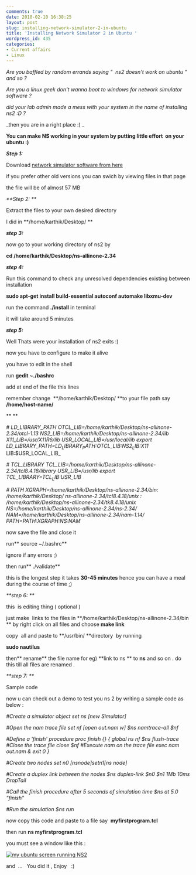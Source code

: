 ```yaml
---
comments: true
date: 2010-02-10 16:38:25
layout: post
slug: installing-network-simulator-2-in-ubuntu
title: 'Installing Network Simulator 2 in Ubuntu '
wordpress_id: 435
categories:
- Current affairs
- Linux
---
```


_Are you baffled by random errands saying "  ns2 doesn't work on ubuntu " and so ?_

_Are you a linux geek don't wanna boot to windows for network simulator software ?_

_did your lab admin made a mess with your system in the name of installing ns2 :D ?_

_then you are in a right place :)
_

**You can make NS working in your system by putting little effort  on your ubuntu :)**

_**Step 1:**_

Download [network simulator software from here ](http://sourceforge.net/projects/nsnam/files/)

if you prefer other old versions you can swich by viewing files in that page

the file will be of almost 57 MB

_**Step 2: **_

Extract the files to your own desired directory

I did in **/home/karthik/Desktop/ **

_**step 3:**_

now go to your working directory of ns2 by

**cd /home/karthik/Desktop/ns-allinone-2.34**

_**step 4:**_

Run this command to check any unresolved dependencies existing between installation

**sudo apt-get install build-essential autoconf automake libxmu-dev**

run the command **./install** in terminal

it will take around 5 minutes

_**step 5:**_

Well Thats were your installation of ns2 exits :)

now you have to configure to make it alive

you have to edit in the shell

run **gedit ~./bashrc**

add at end of the file this lines

remember change  **/home/karthik/Desktop/ **to your file path say **/home/host-name/**

**
**

_# LD_LIBRARY_PATH
OTCL_LIB=/home/karthik/Desktop/ns-allinone-2.34/otcl-1.13
NS2_LIB=/home/karthik/Desktop/ns-allinone-2.34/lib
X11_LIB=/usr/X11R6/lib
USR_LOCAL_LIB=/usr/local/lib
export LD_LIBRARY_PATH=$LD_LIBRARY_PATH:$OTCL_LIB:$NS2_LIB:$X11_
LIB:$USR_LOCAL_LIB_

_# TCL_LIBRARY
TCL_LIB=/home/karthik/Desktop/ns-allinone-2.34/tcl8.4.18/library
USR_LIB=/usr/lib
export TCL_LIBRARY=$TCL_LIB:$USR_LIB_

_# PATH
XGRAPH=/home/karthik/Desktop/ns-allinone-2.34/bin: /home/karthik/Desktop/
ns-allinone-2.34/tcl8.4.18/unix : /home/karthik/Desktop/ns-allinone-2.34/tk8.4.18/unix
NS=/home/karthik/Desktop/ns-allinone-2.34/ns-2.34/
NAM=/home/karthik/Desktop/ns-allinone-2.34/nam-1.14/
PATH=$PATH:$XGRAPH:$NS:$NAM_

now save the file and close it

run** source ~/.bashrc**

ignore if any errors ;)

then run** ./validate**

this is the longest step it takes **30-45 minutes** hence you can have a meal during the course of time ;)

_**step 6: **_

this  is editing thing ( optional )

just make  links to the files in **/home/karthik/Desktop/ns-allinone-2.34/bin ** by right click on all files and choose **make link**

copy  all and paste to **/usr/bin/ **directory  by running

**sudo nautilus**

then** rename** the file name for eg) **link to ns ** to **ns** and so on . do this till all files are renamed .

_**step 7: **_

Sample code

now u can check out a demo to test you ns 2 by writing a sample code as below :

_#Create a simulator object
set ns [new Simulator]_

_#Open the nam trace file
set nf [open out.nam w]
$ns namtrace-all $nf_

_#Define a 'finish' procedure
proc finish {} {
global ns nf
$ns flush-trace
#Close the trace file
close $nf
#Execute nam on the trace file
exec nam out.nam &
exit 0
}_

_#Create two nodes
set n0 [$ns node]
set n1 [$ns node]_

_#Create a duplex link between the nodes
$ns duplex-link $n0 $n1 1Mb 10ms DropTail_

_#Call the finish procedure after 5 seconds of simulation time
$ns at 5.0 "finish"_

_#Run the simulation
$ns run_

now copy this code and paste to a file say  **myfirstprogram.tcl**

then run **ns myfirstprogram.tcl**

you must see a window like this :

[![my ubuntu screen running NS2](http://karthikselvakumar.files.wordpress.com/2010/02/my_ubuntu_ns2.png)](http://karthikselvakumar.files.wordpress.com/2010/02/my_ubuntu_ns2.png)

and  ...   You did it , Enjoy   :)
